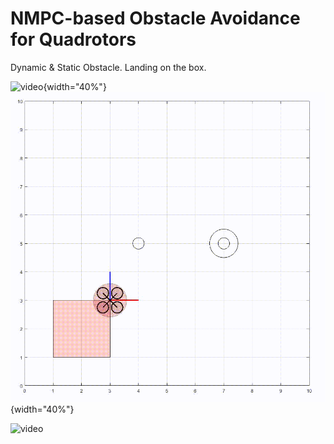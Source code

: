 # NMPC-based Obstacle Avoidance for Quadrotors
Dynamic & Static Obstacle.
Landing on the box.

![video](normal_view.gif){width="40%"}  ![video](top_view.gif){width="40%"} 

![video](side_view.gif)
